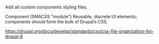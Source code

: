 Add all custom components styling files.

Component (SMACSS "module")
Reusable, discrete UI elements; components should form the bulk of Drupal’s CSS.

https://drupal.org/docs/develop/standards/css/css-file-organization-for-drupal-8
